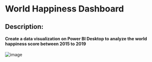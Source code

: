 # World Happiness Dashboard

## Description:
#### Create a data visualization on Power BI Desktop to analyze the world happiness score between 2015 to 2019


![image](https://github.com/karhong-sam/world-happiness-pbi-dashboard/assets/59763695/0d3a6abf-3bca-4fb9-96cb-3840b6c89205)
